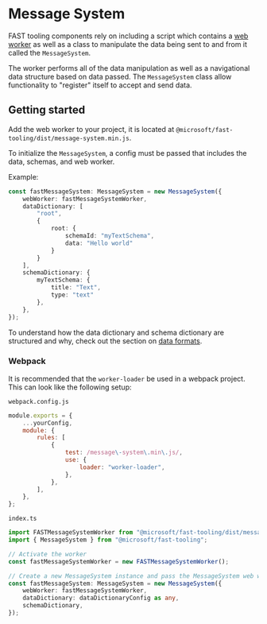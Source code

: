# Message System

FAST tooling components rely on including a script which contains a [web worker](https://developer.mozilla.org/en-US/docs/Web/API/Worker) as well as a class to manipulate the data being sent to and from it called the `MessageSystem`.

The worker performs all of the data manipulation as well as a navigational data structure based on data passed. The `MessageSystem` class allow functionality to "register" itself to accept and send data.

## Getting started

Add the web worker to your project, it is located at `@microsoft/fast-tooling/dist/message-system.min.js`.

To initialize the `MessageSystem`, a config must be passed that includes the data, schemas, and web worker.

Example:
```ts
const fastMessageSystem: MessageSystem = new MessageSystem({
    webWorker: fastMessageSystemWorker,
    dataDictionary: [
        "root",
        {
            root: {
                schemaId: "myTextSchema",
                data: "Hello world"
            }
        }
    ],
    schemaDictionary: {
        myTextSchema: {
            title: "Text",
            type: "text"
        },
    },
});
```

To understand how the data dictionary and schema dictionary are structured and why, check out the section on [data formats](../data-format).

### Webpack

It is recommended that the `worker-loader` be used in a webpack project. This can look like the following setup:

`webpack.config.js`
```js
module.exports = {
    ...yourConfig,
    module: {
        rules: [
            {
                test: /message\-system\.min\.js/,
                use: {
                    loader: "worker-loader",
                },
            },
        ],
    },
};
```

`index.ts`
```ts
import FASTMessageSystemWorker from "@microsoft/fast-tooling/dist/message-system.min.js";
import { MessageSystem } from "@microsoft/fast-tooling";

// Activate the worker
const fastMessageSystemWorker = new FASTMessageSystemWorker();

// Create a new MessageSystem instance and pass the MessageSystem web worker to it
const fastMessageSystem: MessageSystem = new MessageSystem({
    webWorker: fastMessageSystemWorker,
    dataDictionary: dataDictionaryConfig as any,
    schemaDictionary,
});
```